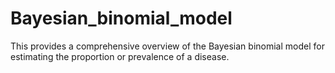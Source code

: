 # Bayesian_binomial_model
This provides a comprehensive overview of the Bayesian binomial model for estimating the proportion or prevalence of a disease.
